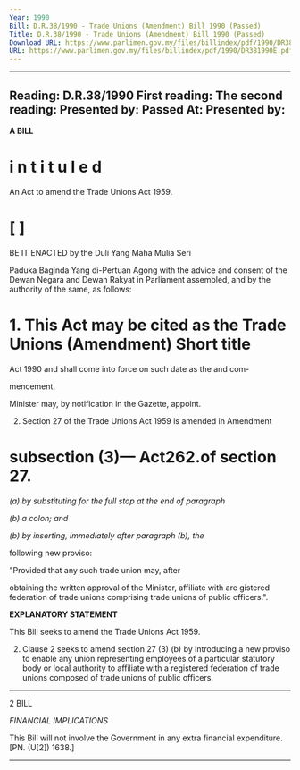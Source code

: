 ```yaml
---
Year: 1990
Bill: D.R.38/1990 - Trade Unions (Amendment) Bill 1990 (Passed)
Title: D.R.38/1990 - Trade Unions (Amendment) Bill 1990 (Passed)
Download URL: https://www.parlimen.gov.my/files/billindex/pdf/1990/DR381990E.pdf
URL: https://www.parlimen.gov.my/files/billindex/pdf/1990/DR381990E.pdf
---
```

---
Reading:
D.R.38/1990
First reading:
The second reading:
Presented by:
Passed At:
Presented by:
---

**A BILL**

# i n t i t u l e d

An Act to amend the Trade Unions Act 1959.

# [ ]

BE IT ENACTED by the Duli Yang Maha Mulia Seri

Paduka Baginda Yang di-Pertuan Agong with the advice and
consent of the Dewan Negara and Dewan Rakyat in
Parliament assembled, and by the authority of the same, as
follows:

# 1. This Act may be cited as the Trade Unions (Amendment) Short title
Act 1990 and shall come into force on such date as the and com-

mencement.

Minister may, by notification in the Gazette, appoint.

2. Section 27 of the Trade Unions Act 1959 is amended in Amendment
# subsection (3)— Act262.of section 27.

_(a) by substituting for the full stop at the end of paragraph_

_(b) a colon; and_

_(b) by inserting, immediately after paragraph (b), the_

following new proviso:

"Provided that any such trade union may, after

obtaining the written approval of the Minister,
affiliate with are gistered federation of trade unions
comprising trade unions of public officers.".

**EXPLANATORY STATEMENT**

This Bill seeks to amend the Trade Unions Act 1959.

2. Clause 2 seeks to amend section 27 (3) (b) by introducing a new
proviso to enable any union representing employees of a particular
statutory body or local authority to affiliate with a registered federation of
trade unions composed of trade unions of public officers.


-----

2 BILL

_FINANCIAL_ _IMPLICATIONS_

This Bill will not involve the Government in any extra financial
expenditure. [PN. (U[2]) 1638.]


-----

